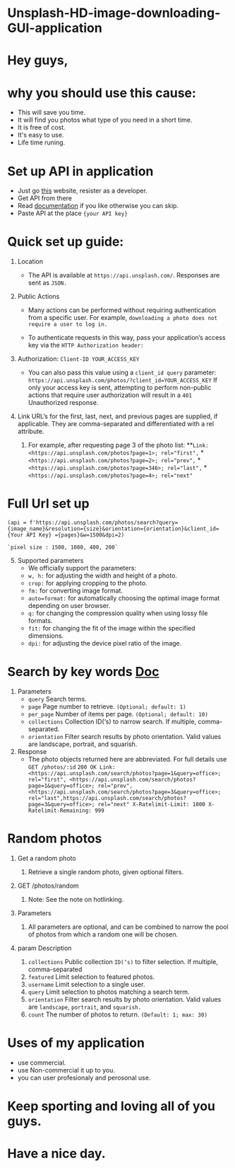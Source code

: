 # Unsplash-HD-image-downloading-GUI-application
# Hey guys,
# why you should use this cause:
  * This will save you time.
  * It will find you photos what type of you need in a short time.
  * It is free of cost.
  * It's easy to use.
  * Life time runing.
# Set up API in application
  * Just go [this](https://unsplash.com/developers) website, resister as a developer.
  * Get API from there
  * Read [documentation](https://unsplash.com/documentation) if you like otherwise you can skip.
  * Paste API at the place `{your API key}`
# Quick set up guide:
  1. Location
      * The API is available at `https://api.unsplash.com/`. Responses are sent as `JSON.`
  2. Public Actions
      * Many actions can be performed without requiring authentication from a specific user. For example, `downloading a photo does not require a user to log in.`

      * To authenticate requests in this way, pass your application’s access key via the `HTTP Authorization header:`

  3. Authorization: `Client-ID YOUR_ACCESS_KEY`
      * You can also pass this value using a `client_id query` parameter:
         `https://api.unsplash.com/photos/?client_id=YOUR_ACCESS_KEY`
      If only your access key is sent, attempting to perform non-public actions that require user authorization will result in a `401` Unauthorized response.
   4. Link
      URL’s for the first, last, next, and previous pages are supplied, if applicable. They are comma-separated and differentiated with a rel attribute.

      1. For example, after requesting page 3 of the photo list:
          **`Link: <https://api.unsplash.com/photos?page=1>; rel="first",`
         *`<https://api.unsplash.com/photos?page=2>; rel="prev",`
         *`<https://api.unsplash.com/photos?page=346>; rel="last",`
         *`<https://api.unsplash.com/photos?page=4>; rel="next"`
 # Full Url set up
    (api = f'https://api.unsplash.com/photos/search?query={image_name}&resolution={size}&orientation={orientation}&client_id={Your API Key} ={pages}&w=1500&dpi=2)
    
    `pixel size : 1500, 1080, 400, 200`

   5. Supported parameters
      * We officially support the parameters:
       * `w, h:` for adjusting the width and height of a photo.
       * `crop:` for applying cropping to the photo.
       * `fm:` for converting image format.
       * `auto=format:` for automatically choosing the optimal image format depending on user browser.
       * `q:` for changing the compression quality when using lossy file formats.
       * `fit:` for changing the fit of the image within the specified dimensions.
       * `dpi:` for adjusting the device pixel ratio of the image.
  
# Search by key words [Doc](https://unsplash.com/documentation#search-photos)
  1. Parameters
       * `query`	Search terms.
       * `page`	Page number to retrieve. `(Optional; default: 1)`
       * `per_page`	Number of items per page. `(Optional; default: 10)`
       * `collections`	Collection ID(‘s) to narrow search. If multiple, comma-separated.
       * `orientation`	Filter search results by photo orientation. Valid values are landscape, portrait, and squarish.
  2. Response
       * The photo objects returned here are abbreviated. For full details use `GET /photos/:id`
       `200 OK
        Link: <https://api.unsplash.com/search/photos?page=1&query=office>; rel="first", <https://api.unsplash.com/search/photos?          page=1&query=office>; rel="prev", <https://api.unsplash.com/search/photos?page=3&query=office>; rel="last",https://api.unsplash.com/search/photos?page=3&query=office>; rel="next" X-Ratelimit-Limit: 1000
X-Ratelimit-Remaining: 999`

# Random photos
  1. Get a random photo
      1. Retrieve a single random photo, given optional filters.

  2. GET /photos/random
      1. Note: See the note on hotlinking.

  3. Parameters
      1. All parameters are optional, and can be combined to narrow the pool of photos from which a random one will be chosen.

  4. param	Description
      1. `collections`	Public collection `ID(‘s)` to filter selection. If multiple, comma-separated
      2. `featured`	Limit selection to featured photos.
      3. `username`	Limit selection to a single user.
      4. `query`	Limit selection to photos matching a search term.
      5. `orientation`	Filter search results by photo orientation. Valid values are `landscape`, `portrait`, and `squarish.`
      6. `count`	The number of photos to return. `(Default: 1; max: 30)`
# Uses of my application
  * use commercial.
  * use Non-commercial it up to you.
  * you can user profesionaly and perosonal use.
# Keep sporting and loving all of you guys.
# Have a nice day.
